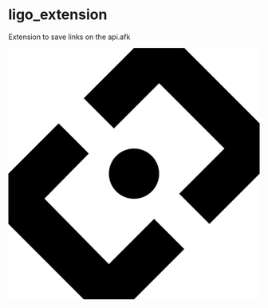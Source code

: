 # ligo_extension
Extension to save links on the api.afk

<p align="center">
  <img src="https://github.com/Arlefreak/ligo_extension/blob/master/src/img/512icon.png" alt="Logo"/>
</p>
